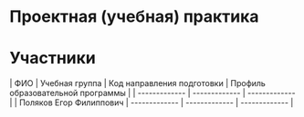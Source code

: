 # Проектная (учебная) практика
# Участники
| ФИО | Учебная группа | Код направления подготовки  | Профиль образовательной программы |
| ------------- | ------------- | ------------- |
| Поляков Егор Филиппович | ------------- | ------------- | ------------- |
